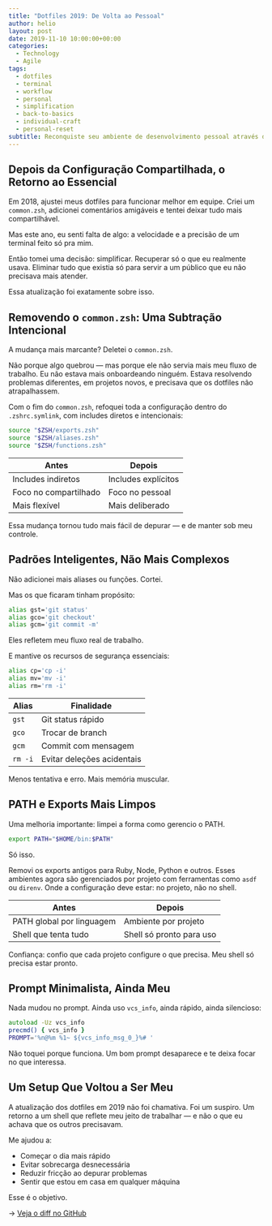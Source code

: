 ```yaml
---
title: "Dotfiles 2019: De Volta ao Pessoal"
author: helio
layout: post
date: 2019-11-10 10:00:00+00:00
categories:
  - Technology
  - Agile
tags:
  - dotfiles
  - terminal
  - workflow
  - personal
  - simplification
  - back-to-basics
  - individual-craft
  - personal-reset
subtitle: Reconquiste seu ambiente de desenvolvimento pessoal através de simplificação proposital—removendo recursos orientados a equipe para criar um setup de terminal rápido, focado e profundamente pessoal
---
```


## Depois da Configuração Compartilhada, o Retorno ao Essencial

Em 2018, ajustei meus dotfiles para funcionar melhor em equipe. Criei um `common.zsh`, adicionei comentários amigáveis e tentei deixar tudo mais compartilhável.

Mas este ano, eu senti falta de algo: a velocidade e a precisão de um terminal feito só pra mim.

Então tomei uma decisão: simplificar. Recuperar só o que eu realmente usava. Eliminar tudo que existia só para servir a um público que eu não precisava mais atender.

Essa atualização foi exatamente sobre isso.

## Removendo o `common.zsh`: Uma Subtração Intencional

A mudança mais marcante? Deletei o `common.zsh`.

Não porque algo quebrou — mas porque ele não servia mais meu fluxo de trabalho. Eu não estava mais onboardeando ninguém. Estava resolvendo problemas diferentes, em projetos novos, e precisava que os dotfiles não atrapalhassem.

Com o fim do `common.zsh`, refoquei toda a configuração dentro do `.zshrc.symlink`, com includes diretos e intencionais:

```zsh
source "$ZSH/exports.zsh"
source "$ZSH/aliases.zsh"
source "$ZSH/functions.zsh"
```

| Antes                 | Depois              |
| --------------------- | ------------------- |
| Includes indiretos    | Includes explícitos |
| Foco no compartilhado | Foco no pessoal     |
| Mais flexível         | Mais deliberado     |

Essa mudança tornou tudo mais fácil de depurar — e de manter sob meu controle.

## Padrões Inteligentes, Não Mais Complexos

Não adicionei mais aliases ou funções. Cortei.

Mas os que ficaram tinham propósito:

```zsh
alias gst='git status'
alias gco='git checkout'
alias gcm='git commit -m'
```

Eles refletem meu fluxo real de trabalho.

E mantive os recursos de segurança essenciais:

```zsh
alias cp='cp -i'
alias mv='mv -i'
alias rm='rm -i'
```

| Alias   | Finalidade                 |
| ------- | -------------------------- |
| `gst`   | Git status rápido          |
| `gco`   | Trocar de branch           |
| `gcm`   | Commit com mensagem        |
| `rm -i` | Evitar deleções acidentais |

Menos tentativa e erro. Mais memória muscular.

## PATH e Exports Mais Limpos

Uma melhoria importante: limpei a forma como gerencio o PATH.

```zsh
export PATH="$HOME/bin:$PATH"
```

Só isso.

Removi os exports antigos para Ruby, Node, Python e outros. Esses ambientes agora são gerenciados por projeto com ferramentas como `asdf` ou `direnv`. Onde a configuração deve estar: no projeto, não no shell.

| Antes                     | Depois                   |
| ------------------------- | ------------------------ |
| PATH global por linguagem | Ambiente por projeto     |
| Shell que tenta tudo      | Shell só pronto para uso |

Confiança: confio que cada projeto configure o que precisa. Meu shell só precisa estar pronto.

## Prompt Minimalista, Ainda Meu

Nada mudou no prompt. Ainda uso `vcs_info`, ainda rápido, ainda silencioso:

```zsh
autoload -Uz vcs_info
precmd() { vcs_info }
PROMPT='%n@%m %1~ ${vcs_info_msg_0_}%# '
```

Não toquei porque funciona. Um bom prompt desaparece e te deixa focar no que interessa.

## Um Setup Que Voltou a Ser Meu

A atualização dos dotfiles em 2019 não foi chamativa. Foi um suspiro. Um retorno a um shell que reflete meu jeito de trabalhar — e não o que eu achava que os outros precisavam.

Me ajudou a:

- Começar o dia mais rápido
- Evitar sobrecarga desnecessária
- Reduzir fricção ao depurar problemas
- Sentir que estou em casa em qualquer máquina

Esse é o objetivo.

→ [Veja o diff no GitHub](https://github.com/helmedeiros/dotfiles/compare/8303f8a805e3713e44298b4b976d24cea964f4c8...f496fe8a1ab4a7a040e825f3b34c7d2d17dcb324)
